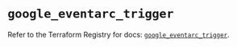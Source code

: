 # `google_eventarc_trigger`

Refer to the Terraform Registry for docs: [`google_eventarc_trigger`](https://registry.terraform.io/providers/hashicorp/google/6.49.2/docs/resources/eventarc_trigger).
